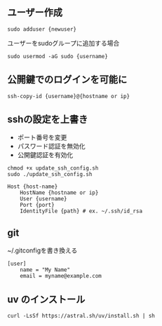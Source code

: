 ## ユーザー作成

```
sudo adduser {newuser}
```

ユーザーをsudoグループに追加する場合
```
sudo usermod -aG sudo {username}
```

## 公開鍵でのログインを可能に

```
ssh-copy-id {username}@{hostname or ip}
```

## sshの設定を上書き
* ポート番号を変更
* パスワード認証を無効化
* 公開鍵認証を有効化

```
chmod +x update_ssh_config.sh
sudo ./update_ssh_config.sh
```

```
Host {host-name}
    HostName {hostname or ip}
    User {username}
    Port {port}
    IdentityFile {path} # ex. ~/.ssh/id_rsa
```

## git
~/.gitconfigを書き換える
```gitconfig
[user]
    name = "My Name"
    email = myname@example.com

```


## uv のインストール
```
curl -LsSf https://astral.sh/uv/install.sh | sh
```
